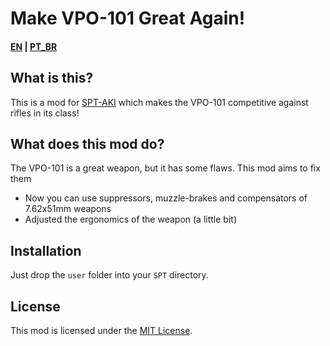 # Make VPO-101 Great Again!

#### [EN](README.md) | [PT_BR](README_BR.md)
## What is this?

This is a mod for [SPT-AKI](https://www.sp-tarkov.com "The main goal of the project is to provide a separate offline singleplayer experience with out-of-the-box progression for the official BSG client. Now you You can play Escape From Tarkov while waiting for your servers to come back online, while you're disconnected from the Internet, or if you need a break from cheaters.") which makes the VPO-101 competitive against rifles in its class!

## What does this mod do?

The VPO-101 is a great weapon, but it has some flaws. This mod aims to fix them

- Now you can use suppressors, muzzle-brakes and compensators of 7.62x51mm weapons
- Adjusted the ergonomics of the weapon (a little bit)

## Installation

Just drop the `user` folder into your `SPT` directory.

## License

This mod is licensed under the [MIT License](LICENSE).
